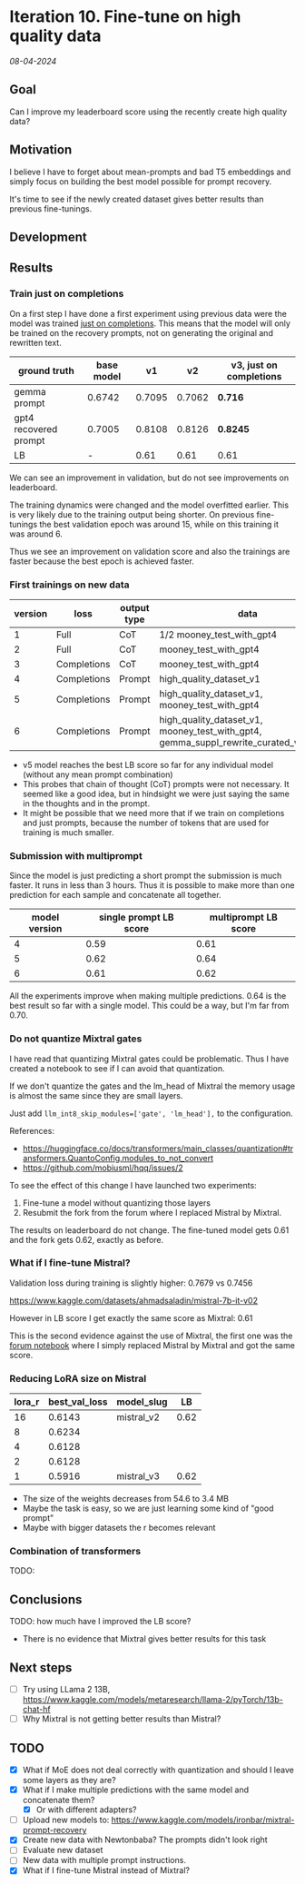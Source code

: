 # Iteration 10. Fine-tune on high quality data

_08-04-2024_

## Goal

Can I improve my leaderboard score using the recently create high quality data?

## Motivation

I believe I have to forget about mean-prompts and bad T5 embeddings and simply focus on building
the best model possible for prompt recovery.

It's time to see if the newly created dataset gives better results than previous fine-tunings.

## Development

## Results

### Train just on completions

On a first step I have done a first experiment using previous data were the model was trained [just on completions](https://huggingface.co/docs/trl/en/sft_trainer#train-on-completions-only).
This means that the model will only be trained on the recovery prompts, not on generating the original and rewritten text.

| ground truth          | base model | v1     | v2     | v3, just on completions |
|-----------------------|------------|--------|--------|-------------------------|
| gemma prompt          | 0.6742     | 0.7095 | 0.7062 | **0.716**               |
| gpt4 recovered prompt | 0.7005     | 0.8108 | 0.8126 | **0.8245**              |
| LB                    | -          | 0.61   | 0.61   | 0.61                    |

We can see an improvement in validation, but do not see improvements on leaderboard.

The training dynamics were changed and the model overfitted earlier. This is very likely due to the
training output being shorter. On previous fine-tunings the best validation epoch was around 15, while on this 
training it was around 6.

Thus we see an improvement on validation score and also the trainings are faster because the best epoch
is achieved faster.

### First trainings on new data

| version | loss        | output type | data                                                                                        | LB score |
|---------|-------------|-------------|---------------------------------------------------------------------------------------------|----------|
| 1       | Full        | CoT         | 1/2 mooney_test_with_gpt4                                                                   | 0.61     |
| 2       | Full        | CoT         | mooney_test_with_gpt4                                                                       | 0.61     |
| 3       | Completions | CoT         | mooney_test_with_gpt4                                                                       | 0.61     |
| 4       | Completions | Prompt      | high_quality_dataset_v1                                                                     | 0.59     |
| 5       | Completions | Prompt      | high_quality_dataset_v1,<br>mooney_test_with_gpt4                                           | **0.62** |
| 6       | Completions | Prompt      | high_quality_dataset_v1,<br>mooney_test_with_gpt4,<br>gemma_suppl_rewrite_curated_with_gpt4 | 0.61     |

- v5 model reaches the best LB score so far for any individual model (without any mean prompt combination)
- This probes that chain of thought (CoT) prompts were not necessary. It seemed like a good idea, but in hindsight
  we were just saying the same in the thoughts and in the prompt.
- It might be possible that we need more that if we train on completions and just prompts, because the number of tokens
  that are used for training is much smaller.

### Submission with multiprompt

Since the model is just predicting a short prompt the submission is much faster. It runs in less than 3 hours.
Thus it is possible to make more than one prediction for each sample and concatenate all together.

| model version | single prompt LB score | multiprompt LB score |
|---------------|------------------------|----------------------|
| 4             | 0.59                   | 0.61                 |
| 5             | 0.62                   | 0.64                 |
| 6             | 0.61                   | 0.62                 |

All the experiments improve when making multiple predictions. 0.64 is the best result so far with a single model.
This could be a way, but I'm far from 0.70.

### Do not quantize Mixtral gates

I have read that quantizing Mixtral gates could be problematic. Thus I have created a notebook to see if I can avoid that quantization.

If we don't quantize the gates and the lm_head of Mixtral the memory usage is almost the same since they are small layers.

Just add `llm_int8_skip_modules=['gate', 'lm_head'],` to the configuration.

References:

- <https://huggingface.co/docs/transformers/main_classes/quantization#transformers.QuantoConfig.modules_to_not_convert>
- <https://github.com/mobiusml/hqq/issues/2>

To see the effect of this change I have launched two experiments:

1. Fine-tune a model without quantizing those layers
2. Resubmit the fork from the forum where I replaced Mistral by Mixtral.

The results on leaderboard do not change. The fine-tuned model gets 0.61 and the fork gets 0.62, exactly as before.

### What if I fine-tune Mistral?

Validation loss during training is slightly higher: 0.7679 vs 0.7456

https://www.kaggle.com/datasets/ahmadsaladin/mistral-7b-it-v02

However in LB score I get exactly the same score as Mixtral: 0.61

This is the second evidence against the use of Mixtral, the first one was the [forum notebook](https://www.kaggle.com/code/ironbar/mixtral-prompt-predict-fork?scriptVersionId=171120108) where I simply replaced Mistral
by Mixtral and got the same score.

### Reducing LoRA size on Mistral

| lora_r | best_val_loss | model_slug | LB   |
|--------|---------------|------------|------|
| 16     | 0.6143        | mistral_v2 | 0.62 |
| 8      | 0.6234        |            |      |
| 4      | 0.6128        |            |      |
| 2      | 0.6128        |            |      |
| 1      | 0.5916        | mistral_v3 | 0.62 |

- The size of the weights decreases from 54.6 to 3.4 MB
- Maybe the task is easy, so we are just learning some kind of "good prompt"
- Maybe with bigger datasets the r becomes relevant

### Combination of transformers

TODO:

## Conclusions

TODO: how much have I improved the LB score?

- There is no evidence that Mixtral gives better results for this task

## Next steps

- [ ] Try using LLama 2 13B, https://www.kaggle.com/models/metaresearch/llama-2/pyTorch/13b-chat-hf
- [ ] Why Mixtral is not getting better results than Mistral?

## TODO

- [x] What if MoE does not deal correctly with quantization and should I leave some layers as they are?
- [x] What if I make multiple predictions with the same model and concatenate them?
  - [x] Or with different adapters?
- [ ] Upload new models to: <https://www.kaggle.com/models/ironbar/mixtral-prompt-recovery>
- [x] Create new data with Newtonbaba? The prompts didn't look right
- [ ] Evaluate new dataset
- [ ] New data with multiple prompt instructions.
- [x] What if I fine-tune Mistral instead of Mixtral?
